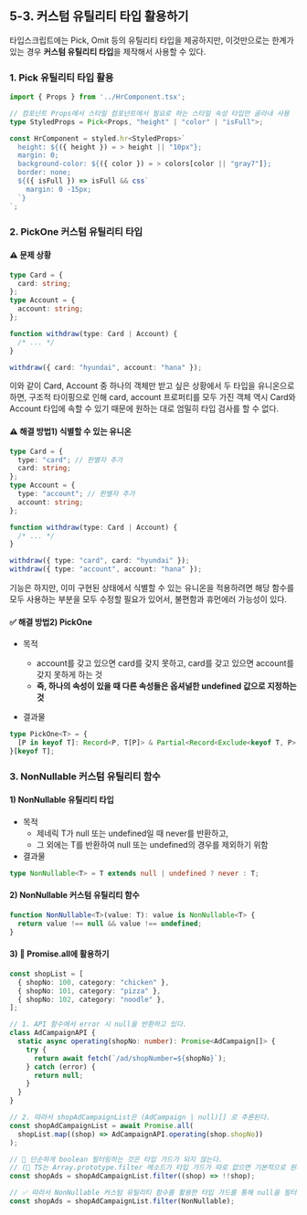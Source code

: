 ## 5-3. 커스텀 유틸리티 타입 활용하기

타입스크립트에는 Pick, Omit 등의 유틸리티 타입을 제공하지만, 이것만으로는 한계가 있는 경우 **커스텀 유틸리티 타입**을 제작해서 사용할 수 있다.

### 1. Pick 유틸리티 타입 활용

```ts
import { Props } from '../HrComponent.tsx';

// 컴포넌트 Props에서 스타일 컴포넌트에서 필요로 하는 스타일 속성 타입만 골라내 사용
type StyledProps = Pick<Props, "height" | "color" | "isFull">;

const HrComponent = styled.hr<StyledProps>`
  height: ${({ height }) = > height || "10px"};
  margin: 0;
  background-color: ${({ color }) = > colors[color || "gray7"]};
  border: none;
  ${({ isFull }) => isFull && css`
    margin: 0 -15px;
  `}
`;
```

### 2. PickOne 커스텀 유틸리티 타입

#### ⚠️ 문제 상황

```ts
type Card = {
  card: string;
};
type Account = {
  account: string;
};

function withdraw(type: Card | Account) {
  /* ... */
}

withdraw({ card: "hyundai", account: "hana" });
```

이와 같이 Card, Account 중 하나의 객체만 받고 싶은 상황에서 두 타입을 유니온으로 하면,
구조적 타이핑으로 인해 card, account 프로퍼티를 모두 가진 객체 역시 Card와 Account 타입에 속할 수 있기 때문에 원하는 대로 엄밀히 타입 검사를 할 수 없다.

#### ⚠️ 해결 방법1) 식별할 수 있는 유니온

```ts
type Card = {
  type: "card"; // 판별자 추가
  card: string;
};
type Account = {
  type: "account"; // 판별자 추가
  account: string;
};

function withdraw(type: Card | Account) {
  /* ... */
}

withdraw({ type: "card", card: "hyundai" });
withdraw({ type: "account", account: "hana" });
```

기능은 하지만,
이미 구현된 상태에서 식별할 수 있는 유니온을 적용하려면 해당 함수를 모두 사용하는 부분을 모두 수정할 필요가 있어서, 불편함과 휴먼에러 가능성이 있다.

#### ✅ 해결 방법2) PickOne

- 목적
  - account를 갖고 있으면 card를 갖지 못하고, card를 갖고 있으면 account를 갖지 못하게 하는 것
  - **즉, 하나의 속성이 있을 때 다른 속성들은 옵셔널한 undefined 값으로 지정하는 것**

- 결과물
```ts
type PickOne<T> = {
  [P in keyof T]: Record<P, T[P]> & Partial<Record<Exclude<keyof T, P>, undefined>>;
}[keyof T];
```

### 3. NonNullable 커스텀 유틸리티 함수

#### 1) NonNullable 유틸리티 타입
- 목적
  - 제네릭 T가 null 또는 undefined일 때 never를 반환하고,
  - 그 외에는 T를 반환하여 null 또는 undefined의 경우를 제외하기 위함
- 결과물
```ts
type NonNullable<T> = T extends null | undefined ? never : T;
```

#### 2) NonNullable 커스텀 유틸리티 함수 
```ts
function NonNullable<T>(value: T): value is NonNullable<T> {
  return value !== null && value !== undefined;
}
```

#### 3) 👣 Promise.all에 활용하기

```ts
const shopList = [
  { shopNo: 100, category: "chicken" },
  { shopNo: 101, category: "pizza" },
  { shopNo: 102, category: "noodle" },
];

// 1. API 함수에서 error 시 null을 반환하고 있다.
class AdCampaignAPI {
  static async operating(shopNo: number): Promise<AdCampaign[]> {
    try {
      return await fetch(`/ad/shopNumber=${shopNo}`);
    } catch (error) {
      return null;
    }
  }
}

// 2. 따라서 shopAdCampaignList은 (AdCampaign | null)[] 로 추론된다.
const shopAdCampaignList = await Promise.all(
  shopList.map((shop) => AdCampaignAPI.operating(shop.shopNo))
);
```

```ts
// 🚨 단순하게 boolean 필터링하는 것은 타입 가드가 되지 않는다.
// (🌟 TS는 Array.prototype.filter 메소드가 타입 가드가 따로 없으면 기본적으로 원래 배열의 모든 요소를 포함하는 새 배열을 반환한다고 가정한다고 한다)
const shopAds = shopAdCampaignList.filter((shop) => !!shop);

// ✅ 따라서 NonNullable 커스텀 유틸리티 함수를 활용한 타입 가드를 통해 null을 필터링 해야 한다.
const shopAds = shopAdCampaignList.filter(NonNullable);
```
